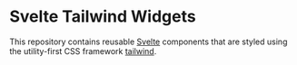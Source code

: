 # Svelte Tailwind Widgets

This repository contains reusable [Svelte](https://svelte.dev/) components that are styled using the utility-first CSS framework [tailwind](https://tailwindcss.com/).

